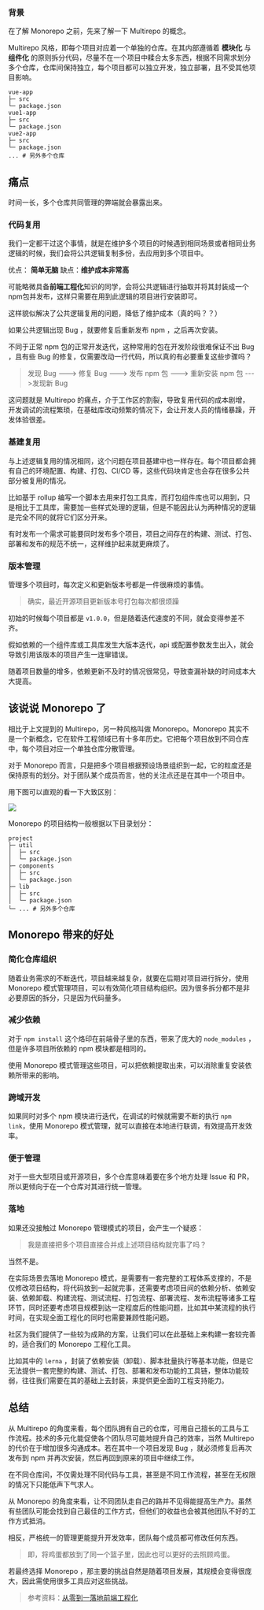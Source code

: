 ### 背景

在了解 Monorepo 之前，先来了解一下 Multirepo 的概念。

Multirepo 风格，即每个项目对应着一个单独的仓库。在其内部遵循着 **模块化** 与 **组件化** 的原则拆分代码，尽量不在一个项目中糅合太多东西，根据不同需求划分多个仓库，仓库间保持独立，每个项目都可以独立开发，独立部署，且不受其他项目影响。

```
vue-app
├─ src
└─ package.json
vue1-app
├─ src
└─ package.json
vue2-app
├─ src
└─ package.json
... # 另外多个仓库

```

## 痛点

时间一长，多个仓库共同管理的弊端就会暴露出来。

### 代码复用

我们一定都干过这个事情，就是在维护多个项目的时候遇到相同场景或者相同业务逻辑的时候，我们会将公共逻辑复制多份，去应用到多个项目中。

优点： **简单无脑**      缺点：**维护成本非常高**

可能略微具备**前端工程化**知识的同学，会将公共逻辑进行抽取并将其封装成一个 npm包并发布，这样只需要在用到此逻辑的项目进行安装即可。

这样貌似解决了公共逻辑复用的问题，降低了维护成本（真的吗？？）

如果公共逻辑出现 Bug ，就要修复后重新发布 npm ，之后再次安装。

不同于正常 npm 包的正常开发迭代，这种常用的包在开发阶段很难保证不出 Bug ，且有些 Bug 的修复，仅需要改动一行代码，所以真的有必要重复这些步骤吗？

> 发现 Bug ---> 修复 Bug ---> 发布 npm 包 ---> 重新安装 npm 包 --->发现新 Bug

这问题就是 Multirepo 的痛点，介于工作区的割裂，导致复用代码的成本剧增，开发调试的流程繁琐，在基础库改动频繁的情况下，会让开发人员的情绪暴躁，开发体验很差。

### 基建复用

与上述逻辑复用的情况相同，这个问题在项目基建中也一样存在。每个项目都会拥有自己的环境配置、构建、打包、CI/CD 等，这些代码块肯定也会存在很多公共部分被复用的情况。

比如基于 rollup 编写一个脚本去用来打包工具库，而打包组件库也可以用到，只是相比于工具库，需要加一些样式处理的逻辑，但是不能因此认为两种情况的逻辑是完全不同的就将它们区分开来。

有时发布一个需求可能要同时发布多个项目，项目之间存在的构建、测试、打包、部署和发布的规范不统一，这样维护起来就更麻烦了。

### 版本管理

管理多个项目时，每次定义和更新版本号都是一件很麻烦的事情。

> 确实，最近开源项目更新版本号打包每次都很烦躁

初始的时候每个项目都是 `v1.0.0`，但是随着迭代速度的不同，就会变得参差不齐。

假如依赖的一个组件库或工具库发生大版本迭代，api 或配置参数发生出入，就会导致引用该版本的项目产生一连窜错误。

随着项目数量的增多，依赖更新不及时的情况很常见，导致查漏补缺的时间成本大大提高。

## 该说说 Monorepo 了

相比于上文提到的  Multirepo，另一种风格叫做 Monorepo。Monorepo 其实不是一个新概念，它在软件工程领域已有十多年历史。它把每个项目放到不同仓库中，每个项目对应一个单独仓库分散管理。

对于 Monorepo 而言，只是把多个项目根据预设场景组织到一起，它的粒度还是保持原有的划分。对于团队某个成员而言，他的关注点还是在其中一个项目中。

用下图可以直观的看一下大致区别：

![](https://img.wangez.site/img/Monorepo.png)

Monorepo 的项目结构一般根据以下目录划分：

```
project
├─ util
│  ├─ src
│  └─ package.json
├─ components
│  ├─ src
│  └─ package.json
├─ lib
│  ├─ src
│  └─ package.json
└─ ... # 另外多个仓库
```

## Monorepo 带来的好处

### 简化仓库组织

随着业务需求的不断迭代，项目越来越复杂，就要在后期对项目进行拆分，使用 Monorepo 模式管理项目，可以有效简化项目结构组织。因为很多拆分都不是非必要原因的拆分，只是因为代码量多。

### 减少依赖

对于 `npm install` 这个烙印在前端骨子里的东西，带来了庞大的 `node_modules` ，但是许多项目所依赖的 npm 模块都是相同的。

使用 Monorepo 模式管理这些项目，可以把依赖提取出来，可以消除重复安装依赖所带来的影响。

### 跨域开发

如果同时对多个 npm 模块进行迭代，在调试的时候就需要不断的执行 `npm link`，使用 Monorepo 模式管理，就可以直接在本地进行联调，有效提高开发效率。

### 便于管理

对于一些大型项目或开源项目，多个仓库意味着要在多个地方处理 Issue 和 PR，所以更倾向于在一个仓库对其进行统一管理。

### 落地

如果还没接触过 Monorepo 管理模式的项目，会产生一个疑惑：

> 我是直接把多个项目直接合并成上述项目结构就完事了吗？

当然不是。

在实际场景去落地 Monorepo 模式，是需要有一套完整的工程体系支撑的，不是仅修改项目结构，将代码放到一起就完事，还需要考虑项目间的依赖分析、依赖安装、依赖卸载、构建流程、测试流程、打包流程、部署流程、发布流程等诸多工程环节，同时还要考虑项目规模到达一定程度后的性能问题，比如其中某流程的执行时间，在实现全面工程化的同时也需要兼顾性能问题。

社区为我们提供了一些较为成熟的方案，让我们可以在此基础上来构建一套较完善的，适合我们的 Monorepo 工程化工具。

比如其中的 `lerna` ，封装了依赖安装（卸载）、脚本批量执行等基本功能，但是它无法提供一套完整的构建、测试、打包、部署和发布功能的工具链，整体功能较弱，往往我们需要在其的基础上去封装，来提供更全面的工程支持能力。

## 总结

从 Multirepo 的角度来看，每个团队拥有自己的仓库，可用自己擅长的工具与工作流程。技术的多元化能促使各个团队尽可能地提升自己的效率，当然 Multirepo 的代价在于增加很多沟通成本。若在其中一个项目发现 Bug ，就必须修复后再次发布到 npm 并再次安装，然后再回到原来的项目中继续工作。

在不同仓库间，不仅需处理不同代码与工具，甚至是不同工作流程，甚至在无权限的情况下只能低声下气求人。

从 Monorepo 的角度来看，让不同团队走自己的路并不见得能提高生产力。虽然有些团队可能会找到自己最佳的工作方式，但他们的收益也会被其他团队不好的工作方式抵消。

相反，严格统一的管理更能提升开发效率，团队每个成员都可修改任何东西。

> 即，将鸡蛋都放到了同一个篮子里，因此也可以更好的去照顾鸡蛋。

若最终选择 Monorepo ，那主要的挑战自然是随着项目发展，其规模会变得很庞大，因此需使用很多工具应对这些挑战。

> 参考资料：[从零到一落地前端工程化](https://juejin.cn/book/7034689774719860739)